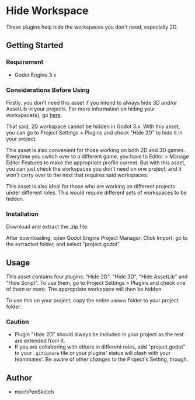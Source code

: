 # Hide Workspace

These plugins help hide the workspaces you don't need, especially 2D.

## Getting Started

### Requirement
* Godot Engine 3.x

### Considerations Before Using
Firstly, you don't need this asset if you intend to always hide 3D and/or AssetLib in your projects. For more information on hiding your workspace(s), go [here](https://docs.godotengine.org/en/stable/classes/class_editorfeatureprofile.html).

That said, 2D workspace cannot be hidden in Godot 3.x. With this asset, you can go to Project Settings > Plugins and check "Hide 2D" to hide it in your project.

This asset is also convenient for those working on both 2D and 3D games. Everytime you switch over to a different game, you have to Editor > Manage Editor Features to make the appropriate profile current. But with this asset, you can just check the workspaces you don't need on one project, and it won't carry over to the next that requires said workspaces.

This asset is also ideal for those who are working on different projects under different roles. This would require different sets of workspaces to be hidden.

### Installation
Download and extract the .zip file.

After downloading, open Godot Engine Project Manager. Click Import, go to the extracted folder, and select "project.godot".

## Usage
This asset contains four plugins: "Hide 2D", "Hide 3D", "Hide AssetLib" and "Hide Script". To use them, go to Project Settings > Plugins and check one of them or more. The appropriate workspace will then be hidden.

To use this on your project, copy the entire `addons` folder to your project folder.

### Caution
* Plugin "Hide 2D" should always be included in your project as the rest are extended from it.
* If you are collaboring with others in different roles, add "project.godot" to your `.gitignore` file or your plugins' status will clash with your teammates'. Be aware of other changes to the Project's Setting, though.

## Author
* mechPenSketch

